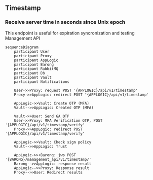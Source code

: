 ## Timestamp

### Receive server time in seconds since Unix epoch

This endpoint is useful for expiration syncronization and testing Management API

```mermaid
sequenceDiagram
    participant User
    participant Proxy
    participant AppLogic
    participant Barong
    participant RabbitMQ
    participant Db
    participant Vault
    participant Notifications

    User->>Proxy: request POST '{APPLOGIC}/api/v1/timestamp'
    Proxy->>AppLogic: redirect POST '{APPLOGIC}/api/v1/timestamp'
    
    AppLogic->>Vault: Create OTP (MFA)
    Vault-->>AppLogic: Created OTP (MFA)
    
    Vault->>User: Send GA OTP
    User->>Proxy: MFA Verification OTP, POST '{APPLOGIC}/api/v1/timestamp/verify'
    Proxy->>AppLogic: redirect POST '{APPLOGIC}/api/v1/timestamp/verify'

    AppLogic->>Vault: Check sign policy
    Vault-->>AppLogic: Trust

    AppLogic->>+Barong: jws POST '{BARONG}/management_api/v1/timestamp/'
    Barong-->>AppLogic: response result
    AppLogic-->>Proxy: Response result
    Proxy-->>User: Redirect results
```